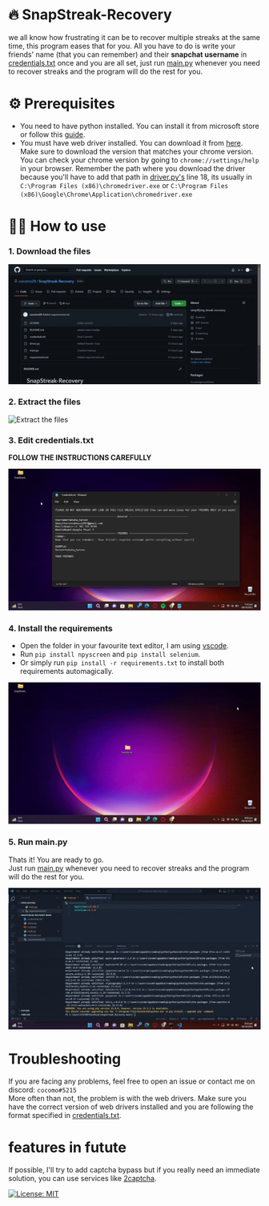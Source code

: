 # 🔥 SnapStreak-Recovery
we all know how frustrating it can be to recover multiple streaks at the same time, this program eases that for you. All you have to do is write your friends' name (that you can remember) and their **snapchat username** in [credentials.txt](credentials.txt) once and you are all set, just run [main.py](main.py) whenever you need to recover streaks and the program will do the rest for you.


# ⚙️ Prerequisites

- You need to have python installed. You can install it from microsoft store or follow this [guide](https://www.geeksforgeeks.org/how-to-install-python-on-windows/).
- You must have web driver installed. You can download it from [here](https://chromedriver.chromium.org/downloads). Make sure to download the version that matches your chrome version. You can check your chrome version by going to `chrome://settings/help` in your browser. Remember the path where you download the driver because you'll have to add that path in [driver.py's](driver.py) line 18, its usually in `C:\Program Files (x86)\chromedriver.exe`  or  `C:\Program Files (x86)\Google\Chrome\Application\chromedriver.exe` </br>

# 🧑‍🏫 How to use

### 1. Download the files
![Download this repo](gifs/download.gif)

### 2. Extract the files
![Extract the files](gifs/extract.gif)

### 3. Edit credentials.txt  

**FOLLOW THE INSTRUCTIONS CAREFULLY**

![Edit credentials.txt](gifs/credentials.gif)

### 4. Install the requirements

- Open the folder in your favourite text editor, I am using [vscode](https://code.visualstudio.com/). </br>
- Run  `pip install npyscreen` and  `pip install selenium`. </br>
- Or simply run  `pip install -r requirements.txt` to install both requirements automagically.

![Install the requirements](gifs/requirements.gif)

### 5. Run main.py

Thats it! You are ready to go. </br>
Just run [main.py](main.py) whenever you need to recover streaks and the program will do the rest for you.

![Run main.py](gifs/final.gif)

# Troubleshooting
If you are facing any problems, feel free to open an issue or contact me on discord: `cocomo#5215` </br>
More often than not, the problem is with the web drivers. Make sure you have the correct version of web drivers installed and you are following the format specified in [credentials.txt](credentials.txt).

# features in futute
If possible, I'll try to add captcha bypass but if you really need an immediate solution, you can use services like [2captcha](https://2captcha.com/).

[![License: MIT](https://img.shields.io/badge/License-MIT-purple.svg)](https://opensource.org/licenses/MIT)
